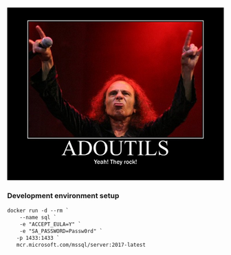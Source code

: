 ![Screenshot](https://github.com/gimmi/adoutils/raw/master/screenshot.jpg)

### Development environment setup

```
docker run -d --rm `
    --name sql `
    -e "ACCEPT_EULA=Y" `
    -e "SA_PASSWORD=Passw0rd" `
   -p 1433:1433 `
   mcr.microsoft.com/mssql/server:2017-latest
```